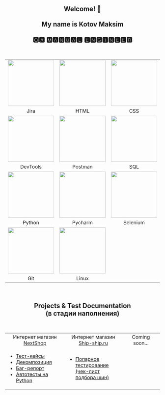 <h2 align="center">Welcome! 👋 <br /><br />My name is Kotov Maksim<br /><br />🆀🅰 🅼🅰🅽🆄🅰🅻 🅴🅽🅶🅸🅽🅴🅴🆁</h2>
<br/>

<table>
  <tr align="center">
    <td width="330"><img src="https://user-images.githubusercontent.com/109822424/183246486-e24db2c9-8c57-4f8f-b7fc-35ad1949d48b.svg" width="150" height="150" />
</td>
    <td width="330"><img src="https://user-images.githubusercontent.com/109822424/183246501-72b2b0b3-0d5a-4fd0-8c71-58c243d8ae4f.svg" width="150" height="150" />
</td>
    <td width="330"><img src="https://user-images.githubusercontent.com/109822424/183246503-b0518ec7-22ee-44ed-b3c1-4b79d622bea7.svg" width="150" height="150" />
</td>
  </tr>
  <tr align="center">
    <td>Jira</td>
    <td>HTML</td>
    <td>CSS</td>
  </tr>
  <tr align="center">
    <td><img src="https://user-images.githubusercontent.com/109822424/183246507-233a6da4-8328-4289-8e63-b57275393fec.svg" width="150" height="150" />
</td>
    <td><img src="https://user-images.githubusercontent.com/109822424/183246519-3f1bde5f-6403-498e-8e0c-afec20898182.svg" width="150" height="150" />
</td>
    <td><img src="https://user-images.githubusercontent.com/109822424/183246524-edfae3fc-4b6d-4fab-abf5-759cfb715026.svg" width="150" height="150" />
</td>
  </tr>
  <tr align="center">
    <td>DevTools</td>
    <td>Postman</td>
    <td>SQL</td>
  </tr>
  <tr align="center">
    <td><img src="https://user-images.githubusercontent.com/109822424/183246581-44cf700c-352d-4fae-85d4-e84cd107dfd0.svg" width="150" height="150" />
</td>
    <td><img src="https://user-images.githubusercontent.com/109822424/183246585-a25a1265-3475-4995-a16c-c387315b82eb.svg" width="150" height="150" />
</td>
    <td><img src="https://user-images.githubusercontent.com/109822424/183246589-76a07d25-7027-4787-a695-1bc143fb65a8.svg" width="150" height="150" />
</td>
  </tr>
  <tr align="center">
    <td>Python</td>
    <td>Pycharm</td>
    <td>Selenium</td>
  </tr>
  <tr align="center">
    <td><img src="https://user-images.githubusercontent.com/109822424/183246600-19806395-cc01-4515-8cda-8bc9eb57a86a.svg" width="150" height="150" />
</td>
    <td><img src="https://user-images.githubusercontent.com/109822424/183245165-116fa342-b89b-4bbb-a189-8c73ef9270ec.svg"/ width="150" height="150" /></td>
    <td></td>
  </tr>
  <tr align="center">
    <td>Git</td>
    <td>Linux</td>
    <td></td>
  </tr> 
</table>

<br />
<h2 align="center">Projects & Test Documentation<br />(в стадии наполнения)</h2>
<br />

<table>
  <tr align="center">
    <td width="330">Интернет магазин <br /><a href="http://test2.itcobra.ru">NextShop</a></td>
    <td width="330">Интернет магазин <br /><a href="http://ship-ship.ru">Ship-ship.ru</a></td>
    <td width="330">Coming soon...</td>
  </tr>
  <tr>
    <td>
      <ul>
        <li><a href="https://docs.google.com/spreadsheets/d/1qUo0ScKHAgT67WDG4hDPzP04x-JtYUwRDptPzjjVx2c/edit#gid=1137236165">Тест-кейсы</a></li>
        <li><a href="https://docs.google.com/spreadsheets/d/1qUo0ScKHAgT67WDG4hDPzP04x-JtYUwRDptPzjjVx2c/edit#gid=431469033">Декомпозиция</a></li>
        <li><a href="https://docs.google.com/spreadsheets/d/1qUo0ScKHAgT67WDG4hDPzP04x-JtYUwRDptPzjjVx2c/edit#gid=0">Баг-репорт</a></li>
        <li><a href="https://github.com/GoelRengis/NextShop--QA-autotests">Автотесты на Python</a></li>
      </ul>
    </td>
    <td>     
      <ul>
        <li><a href="https://docs.google.com/spreadsheets/d/1k1d_GBHS2oaLgCZuAN8YX_8sci9KjhnCVBvrlMW17FY/edit?usp=sharing">Попарное тестирование<br />(чек-лист подбора шин)</a></li>
      </ul>    
      </td>
    <td></td>
  </tr>  
</table>
